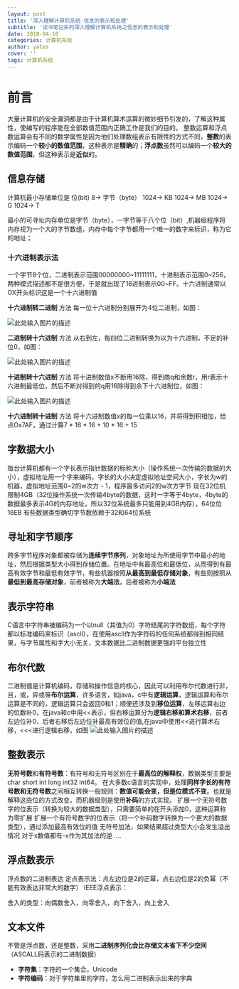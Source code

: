 ```yaml
---
layout: post
title: '深入理解计算机系统-信息的表示和处理'
subtitle: '读书笔记系列深入理解计算机系统之信息的表示和处理'
date: 2018-04-10
categories: 计算机系统
author: yates
cover: ''
tags: 计算机系统
---
```


# 前言
大量计算机的安全漏洞都是由于计算机算术运算的微妙细节引发的，了解这种属性，使编写的程序能在全部数值范围内正确工作是我们的目的。
整数运算和浮点数运算会有不同的数学属性是因为他们处理数组表示有限性的方式不同，**整数**的表示编码一个**较小的数值范围**，这种表示是**精确**的；**浮点数**虽然可以编码一个**较大的数值范围**，但这种表示是**近似**的。


## 信息存储
计算机最小存储单位是 位(bit) 8-> 字节（byte） 1024-> KB 1024-> MB 1024-> G 1024-> T

最小的可寻址内存单位是字节（byte），一字节等于八个位（bit）,机器级程序将内存视为一个大的字节数组，内存中每个字节都用一个唯一的数字来标识，称为它的地址；

### 十六进制表示法
一个字节8个位，二进制表示范围00000000~11111111，十进制表示范围0~256，两种模式描述都不是很方便，于是就出现了16进制表示00~FF。十六进制通常以OX开头标识这是一个十六进制值

**十六进制转二进制**
方法 每一位十六进制分别展开为4位二进制，如图：

![此处输入图片的描述](http://yatesblog.oss-cn-shenzhen.aliyuncs.com/img/computer-system-Perspective/1.png)

**二进制转十六进制**
方法 从右到左，每四位二进制转换为以为十六进制，不足的补位0，如图：

![此处输入图片的描述](http://yatesblog.oss-cn-shenzhen.aliyuncs.com/img/computer-system-Perspective/2.png)

**十进制转十六进制**
方法 将十进制数值x不断用16除，得到商q和余数r，用r表示十六进制最低位，然后不断对得到的q用16除得到余下十六进制位，如图：

![此处输入图片的描述](http://yatesblog.oss-cn-shenzhen.aliyuncs.com/img/computer-system-Perspective/3.png)

**十六进制转十进制**
方法 将十六进制数值x的每一位乘以16，并将得到积相加，给点Ox7AF，通过计算7 * 16 * 16 + 10 * 16 + 15

## 字数据大小
每台计算机都有一个字长表示指针数据的标称大小（操作系统一次传输的数据的大小），虚拟地址用一个字来编码，字长的大小决定虚拟地址空间大小，字长为w的机器，虚拟地址范围0~2的w次方 - 1，程序最多访问2的w次方字节
现在32位机限制4GB（32位操作系统一次传输4byte的数据，这时一字等于4byte，4byte的数据最多表示4G的内存地址，所以32位系统最多只能用到4GB内存），64位位16EB
有些数据类型确切字节数依赖于32和64位系统

## 寻址和字节顺序
跨多字节程序对象都被存储为**连续字节序列**，对象地址为所使用字节中最小的地址，然后根据类型大小得到存储位置。在地址中有最高位和最低位，从而得到有最高有效字节和最低有效字节，有些机器按照**从最高到最低存储对象**，有些则按照从**最低到最高存储对象**，前者被称为**大端法**，后者被称为**小端法**

## 表示字符串
C语言中字符串被编码为一个以null（其值为0）字符结尾的字符数组，每个字符都以标准编码来标识（ascll），在使用ascll作为字符码的任何系统都得到相同结果，与字节属性和字大小无关，文本数据比二进制数据更强的平台独立性

## 布尔代数
二进制值是计算机编码，存储和操作信息的核心，因此可以利用布尔代数进行非，且，或，异或等**布尔运算**，许多语言，如java，c中有**逻辑运算**，逻辑运算和布尔运算是不同的，逻辑运算只会返回0和1；顺便还涉及到**移位运算**，左移运算右边的位数补0，在java和c中用<<表示，但右移运算分为**逻辑右移和算术右移**，前者左边位补0，后者右移后左边位补最高有效位的值,在java中使用<<进行算术右移，<<<进行逻辑右移，如图
![此处输入图片的描述](http://yatesblog.oss-cn-shenzhen.aliyuncs.com/img/computer-system-Perspective/4.png)

## 整数表示

**无符号数**和**有符号数**：有符号和无符号区别在于**最高位的解释权**，数据类型主要是char short int long int32 int64。
在大多数c语言的实现中，处理**同样字长的有符号数和无符号数**之间相互转换一般规则：**数值可能会变，但是位模式不变**。也就是解释这些位的方式改变。而机器级则是使用**补码**的方式实现。
扩展一个无符号数字的位表示（转换为较大的数据类型），只需要简单的在开头添加0，这种运算称为零扩展
扩展一个有符号数字的位表示（将一个补码数字转换为一个更大的数据类型），通过添加最高有效位的值
无符号加法，如果结果超过类型大小会发生溢出情况
对于x数值都有-x作为其加法的逆
....

## 浮点数表示
浮点数的二进制表达 
定点表示法：点左边位是2的正幂，点右边位是2的负幂（不能有效表达非常大的数字）
IEEE浮点表示：

舍入的类型：向偶数舍入，向零舍入，向下舍入，向上舍入

## 文本文件
不管是浮点数，还是整数，采用**二进制序列化会比存储文本省下不少空间**（ASCALL码表示的二进制数据）

- **字符集**：字符的一个集合。Unicode
- **字符编码**：对于字符集里的字符，怎么用二进制表示出来的字典


